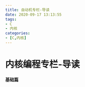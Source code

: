 ```yaml
---
title: 自动机专栏-导读
date: 2020-09-17 13:13:55
tags:
- C
- 内核
categories:
- [C,内核] 
---
```


# 内核编程专栏-导读

#### 基础篇




